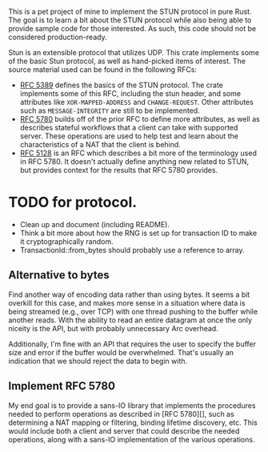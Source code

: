 This is a pet project of mine to implement the STUN protocol in pure Rust. The
goal is to learn a bit about the STUN protocol while also being able to provide
sample code for those interested. As such, this code should not be considered
production-ready.

Stun is an extensible protocol that utilizes UDP. This crate implements some of
the basic Stun protocol, as well as hand-picked items of interest. The source
material used can be found in the following RFCs:

* [RFC 5389](https://datatracker.ietf.org/doc/html/rfc5389) defines the basics
  of the STUN protocol. The crate implements some of this RFC, including the
  stun header, and some attributes like `XOR-MAPPED-ADDRESS` and
  `CHANGE-REQUEST`. Other attributes such as `MESSAGE-INTEGRITY` are still to be
  implemented.
* [RFC 5780](https://datatracker.ietf.org/doc/html/rfc5780) builds off of the
  prior RFC to define more attributes, as well as describes stateful workflows
  that a client can take with supported server. These operations are used to help
  test and learn about the characteristics of a NAT that the client is behind.
* [RFC 5128](https://datatracker.ietf.org/doc/html/rfc5128) is an RFC which
  describes a bit more of the terminology used in RFC 5780. It doesn't actually
  define anything new related to STUN, but provides context for the results that
  RFC 5780 provides.


# TODO for protocol.

* Clean up and document (including README).
* Think a bit more about how the RNG is set up for transaction ID to make it
  cryptographically random.
* TransactionId::from_bytes should probably use a reference to array.

## Alternative to bytes
Find another way of encoding data rather than using bytes. It seems a bit
overkill for this case, and makes more sense in a situation where data is being
streamed (e.g., over TCP) with one thread pushing to the buffer while another
reads. With the ability to read an entire datagram at once the only niceity is
the API, but with probably unnecessary Arc overhead.

Additionally, I'm fine with an API that requires the user to specify the buffer
size and error if the buffer would be overwhelmed. That's usually an indication
that we should reject the data to begin with.

## Implement RFC 5780

My end goal is to provide a sans-IO library that implements the procedures
needed to perform operations as described in [RFC 5780][], such as determining
a NAT mapping or filtering, binding lifetime discovery, etc. This would include
both a client and server that could describe the needed operations, along with
a sans-IO implementation of the various operations.
